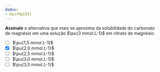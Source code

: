 ```yaml
---
dados:
- Kps(MgCO3)
---
```


**Assinale** a alternativa que mais se aproxima da solubilidade do carbonato de magnésio em uma solução $\pu{3 mmol.L-1}$ em nitrato de magnésio.

- [ ] $\pu{1,5 mmol.L-1}$
- [x] $\pu{2,0 mmol.L-1}$
- [ ] $\pu{2,5 mmol.L-1}$
- [ ] $\pu{3,0 mmol.L-1}$
- [ ] $\pu{3,5 mmol.L-1}$
